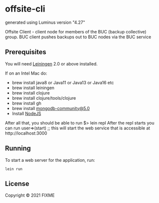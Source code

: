 # offsite-cli

generated using Luminus version "4.27"

Offsite Client - client node for members of the BUC (backup collective) group. BUC client pushes backups out to BUC nodes via the BUC service


## Prerequisites

You will need [Leiningen][1] 2.0 or above installed.

[1]: https://github.com/technomancy/leiningen

If on an Intel Mac do:
- brew install java8 or Java11 or Java13 or Java16 etc
- brew install leiningen
- brew install clojure
- brew install clojure/tools/clojure
- brew install gh
- brew install mongodb-community@5.0
- Install [NodeJS](https://nodejs.org/dist/v17.3.0/node-v17.3.0.pkg)

After all that, you should be able to run $> lein repl
After the repl starts you can run
user=>(start)       ;; this will start the web service that is accessible at http://localhost:3000


## Running

To start a web server for the application, run:

    lein run 

## License

Copyright © 2021 FIXME
